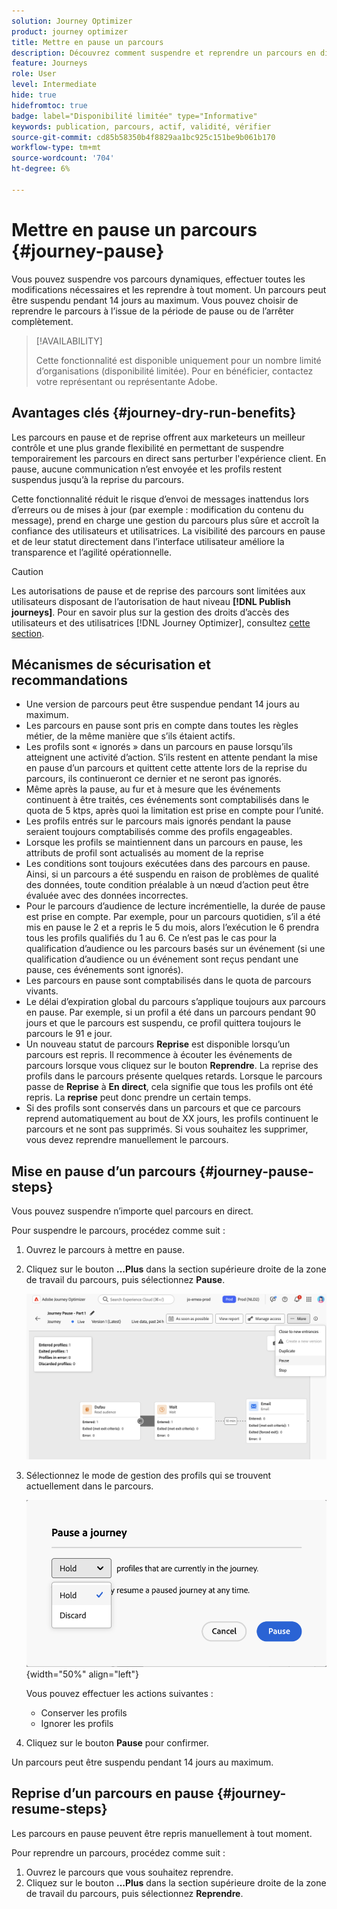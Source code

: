 ```yaml
---
solution: Journey Optimizer
product: journey optimizer
title: Mettre en pause un parcours
description: Découvrez comment suspendre et reprendre un parcours en direct
feature: Journeys
role: User
level: Intermediate
hide: true
hidefromtoc: true
badge: label="Disponibilité limitée" type="Informative"
keywords: publication, parcours, actif, validité, vérifier
source-git-commit: cd85b58350b4f8829aa1bc925c151be9b061b170
workflow-type: tm+mt
source-wordcount: '704'
ht-degree: 6%

---
```


# Mettre en pause un parcours {#journey-pause}

Vous pouvez suspendre vos parcours dynamiques, effectuer toutes les modifications nécessaires et les reprendre à tout moment. Un parcours peut être suspendu pendant 14 jours au maximum. Vous pouvez choisir de reprendre le parcours à l’issue de la période de pause ou de l’arrêter complètement.


>[!AVAILABILITY]
>
>Cette fonctionnalité est disponible uniquement pour un nombre limité d’organisations (disponibilité limitée). Pour en bénéficier, contactez votre représentant ou représentante Adobe.


## Avantages clés {#journey-dry-run-benefits}

Les parcours en pause et de reprise offrent aux marketeurs un meilleur contrôle et une plus grande flexibilité en permettant de suspendre temporairement les parcours en direct sans perturber l&#39;expérience client. En pause, aucune communication n’est envoyée et les profils restent suspendus jusqu’à la reprise du parcours.

Cette fonctionnalité réduit le risque d’envoi de messages inattendus lors d’erreurs ou de mises à jour (par exemple : modification du contenu du message), prend en charge une gestion du parcours plus sûre et accroît la confiance des utilisateurs et utilisatrices. La visibilité des parcours en pause et de leur statut directement dans l’interface utilisateur améliore la transparence et l’agilité opérationnelle.

>[!CAUTION]
>
>Les autorisations de pause et de reprise des parcours sont limitées aux utilisateurs disposant de l’autorisation de haut niveau **[!DNL Publish journeys]**. Pour en savoir plus sur la gestion des droits d’accès des utilisateurs et des utilisatrices [!DNL Journey Optimizer], consultez [cette section](../administration/permissions-overview.md).

## Mécanismes de sécurisation et recommandations

* Une version de parcours peut être suspendue pendant 14 jours au maximum.
* Les parcours en pause sont pris en compte dans toutes les règles métier, de la même manière que s’ils étaient actifs.
* Les profils sont « ignorés » dans un parcours en pause lorsqu’ils atteignent une activité d’action. S’ils restent en attente pendant la mise en pause d’un parcours et quittent cette attente lors de la reprise du parcours, ils continueront ce dernier et ne seront pas ignorés.
* Même après la pause, au fur et à mesure que les événements continuent à être traités, ces événements sont comptabilisés dans le quota de 5 ktps, après quoi la limitation est prise en compte pour l’unité.
* Les profils entrés sur le parcours mais ignorés pendant la pause seraient toujours comptabilisés comme des profils engageables.
* Lorsque les profils se maintiennent dans un parcours en pause, les attributs de profil sont actualisés au moment de la reprise
* Les conditions sont toujours exécutées dans des parcours en pause. Ainsi, si un parcours a été suspendu en raison de problèmes de qualité des données, toute condition préalable à un nœud d’action peut être évaluée avec des données incorrectes.
* Pour le parcours d’audience de lecture incrémentielle, la durée de pause est prise en compte. Par exemple, pour un parcours quotidien, s’il a été mis en pause le 2 et a repris le 5 du mois, alors l’exécution le 6 prendra tous les profils qualifiés du 1 au 6. Ce n’est pas le cas pour la qualification d’audience ou les parcours basés sur un événement (si une qualification d’audience ou un événement sont reçus pendant une pause, ces événements sont ignorés).
* Les parcours en pause sont comptabilisés dans le quota de parcours vivants.
* Le délai d’expiration global du parcours s’applique toujours aux parcours en pause. Par exemple, si un profil a été dans un parcours pendant 90 jours et que le parcours est suspendu, ce profil quittera toujours le parcours le 91 e jour.
* Un nouveau statut de parcours **Reprise** est disponible lorsqu’un parcours est repris. Il recommence à écouter les événements de parcours lorsque vous cliquez sur le bouton **Reprendre**.  La reprise des profils dans le parcours présente quelques retards. Lorsque le parcours passe de **Reprise** à **En direct**, cela signifie que tous les profils ont été repris. La **reprise** peut donc prendre un certain temps.
* Si des profils sont conservés dans un parcours et que ce parcours reprend automatiquement au bout de XX jours, les profils continuent le parcours et ne sont pas supprimés. Si vous souhaitez les supprimer, vous devez reprendre manuellement le parcours.
  <!--* There is a guardrail (at an org level) on the max number of profiles that can be held in paused journeys. This guardrail is per org, and is visible in the journey inventory on a new bar (only visible when there are paused journeys).-->

## Mise en pause d’un parcours {#journey-pause-steps}

Vous pouvez suspendre n’importe quel parcours en direct.

Pour suspendre le parcours, procédez comme suit :

1. Ouvrez le parcours à mettre en pause.
1. Cliquez sur le bouton **...Plus** dans la section supérieure droite de la zone de travail du parcours, puis sélectionnez **Pause**.

   ![Bouton Mettre en pause le parcours ](assets/pause-journey-button.png)

1. Sélectionnez le mode de gestion des profils qui se trouvent actuellement dans le parcours.

   ![Options de parcours de pause](assets/pause-confirm.png){width="50%" align="left"}

   Vous pouvez effectuer les actions suivantes :

   * Conserver les profils
   * Ignorer les profils

1. Cliquez sur le bouton **Pause** pour confirmer.

Un parcours peut être suspendu pendant 14 jours au maximum.

## Reprise d’un parcours en pause {#journey-resume-steps}

Les parcours en pause peuvent être repris manuellement à tout moment.

Pour reprendre un parcours, procédez comme suit :

1. Ouvrez le parcours que vous souhaitez reprendre.
1. Cliquez sur le bouton **...Plus** dans la section supérieure droite de la zone de travail du parcours, puis sélectionnez **Reprendre**.




